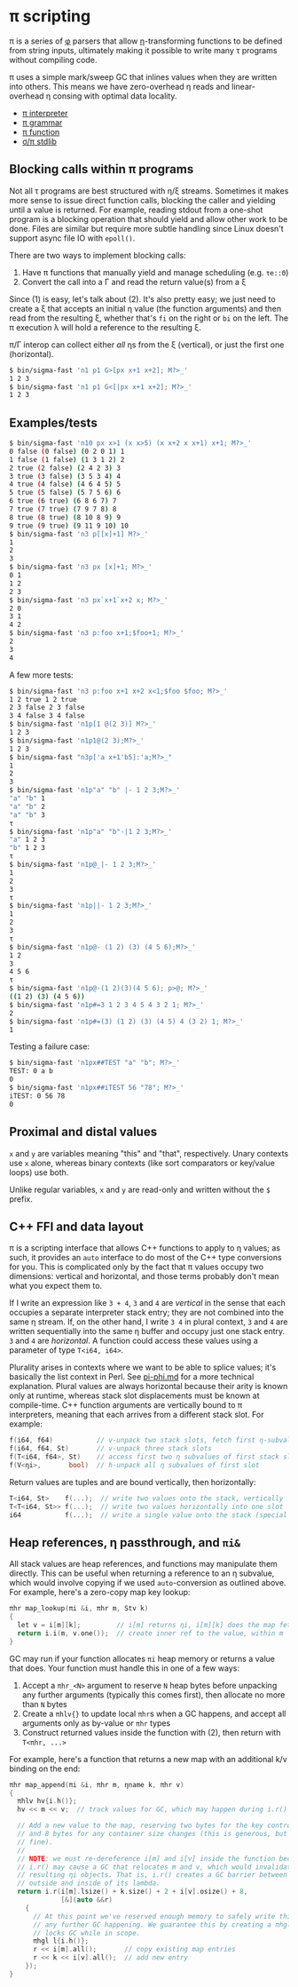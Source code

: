 # π scripting
π is a series of [φ](phi.md) parsers that allow [η](eta.md)-transforming functions to be defined from string inputs, ultimately making it possible to write many τ programs without compiling code.

π uses a simple mark/sweep GC that inlines values when they are written into others. This means we have zero-overhead η reads and linear-overhead η consing with optimal data locality.

+ [π interpreter](pi-int.md)
+ [π grammar](pi-phi.md)
+ [π function](pi-fn.md)
+ [σ/π stdlib](sigma-pi-stdlib.md)


## Blocking calls within π programs
Not all τ programs are best structured with η/ξ streams. Sometimes it makes more sense to issue direct function calls, blocking the caller and yielding until a value is returned. For example, reading stdout from a one-shot program is a blocking operation that should yield and allow other work to be done. Files are similar but require more subtle handling since Linux doesn't support async file IO with `epoll()`.

There are two ways to implement blocking calls:

1. Have π functions that manually yield and manage scheduling (e.g. `τe::Θ`)
2. Convert the call into a Γ and read the return value(s) from a ξ

Since (1) is easy, let's talk about (2). It's also pretty easy; we just need to create a ξ that accepts an initial η value (the function arguments) and then read from the resulting ξ, whether that's `fi` on the right or `bi` on the left. The π execution λ will hold a reference to the resulting ξ.

π/Γ interop can collect either _all_ ηs from the ξ (vertical), or just the first one (horizontal).

```bash
$ bin/sigma-fast 'n1 p1 G>[px x+1 x+2]; M?>_'
1 2 3
$ bin/sigma-fast 'n1 p1 G<[|px x+1 x+2]; M?>_'
1 2 3
```


## Examples/tests
```bash
$ bin/sigma-fast 'n10 px x>1 (x x>5) (x x+2 x x+1) x+1; M?>_'
0 false (0 false) (0 2 0 1) 1
1 false (1 false) (1 3 1 2) 2
2 true (2 false) (2 4 2 3) 3
3 true (3 false) (3 5 3 4) 4
4 true (4 false) (4 6 4 5) 5
5 true (5 false) (5 7 5 6) 6
6 true (6 true) (6 8 6 7) 7
7 true (7 true) (7 9 7 8) 8
8 true (8 true) (8 10 8 9) 9
9 true (9 true) (9 11 9 10) 10
$ bin/sigma-fast 'n3 p[[x]+1] M?>_'
1
2
3
$ bin/sigma-fast 'n3 px [x]+1; M?>_'
0 1
1 2
2 3
$ bin/sigma-fast 'n3 px`x+1`x+2 x; M?>_'
2 0
3 1
4 2
$ bin/sigma-fast 'n3 p:foo x+1;$foo+1; M?>_'
2
3
4
```

A few more tests:

```bash
$ bin/sigma-fast 'n3 p:foo x+1 x+2 x<1;$foo $foo; M?>_'
1 2 true 1 2 true
2 3 false 2 3 false
3 4 false 3 4 false
$ bin/sigma-fast 'n1p[1 @(2 3)] M?>_'
1 2 3
$ bin/sigma-fast 'n1p1@(2 3);M?>_'
1 2 3
$ bin/sigma-fast "n3p['a x+1'b5]:'a;M?>_"
1
2
3
$ bin/sigma-fast 'n1p"a" "b" |- 1 2 3;M?>_'
"a" "b" 1
"a" "b" 2
"a" "b" 3
τ
$ bin/sigma-fast 'n1p"a" "b"-|1 2 3;M?>_'
"a" 1 2 3
"b" 1 2 3
τ
$ bin/sigma-fast 'n1p@_|- 1 2 3;M?>_'
1
2
3
τ
$ bin/sigma-fast 'n1p||- 1 2 3;M?>_'
1
2
3
τ
$ bin/sigma-fast 'n1p@- (1 2) (3) (4 5 6);M?>_'
1 2
3
4 5 6
τ
$ bin/sigma-fast 'n1p@-(1 2)(3)(4 5 6); p>@; M?>_'
((1 2) (3) (4 5 6))
$ bin/sigma-fast 'n1p#=3 1 2 3 4 5 4 3 2 1; M?>_'
2
$ bin/sigma-fast 'n1p#=(3) (1 2) (3) (4 5) 4 (3 2) 1; M?>_'
1
```

Testing a failure case:

```bash
$ bin/sigma-fast 'n1px##TEST "a" "b"; M?>_'
TEST: 0 a b
0
$ bin/sigma-fast 'n1px##iTEST 56 "78"; M?>_'
iTEST: 0 56 78
0
```


## Proximal and distal values
`x` and `y` are variables meaning "this" and "that", respectively. Unary contexts use `x` alone, whereas binary contexts (like sort comparators or key/value loops) use both.

Unlike regular variables, `x` and `y` are read-only and written without the `$` prefix.


## C++ FFI and data layout
π is a scripting interface that allows C++ functions to apply to η values; as such, it provides an `auto` interface to do most of the C++ type conversions for you. This is complicated only by the fact that π values occupy two dimensions: vertical and horizontal, and those terms probably don't mean what you expect them to.

If I write an expression like `3 + 4`, `3` and `4` are _vertical_ in the sense that each occupies a separate interpreter stack entry; they are not combined into the same η stream. If, on the other hand, I write `3 4` in plural context, `3` and `4` are written sequentially into the same η buffer and occupy just one stack entry. `3` and `4` are _horizontal_. A function could access these values using a parameter of type `T<i64, i64>`.

Plurality arises in contexts where we want to be able to splice values; it's basically the list context in Perl. See [pi-phi.md](pi-phi.md) for a more technical explanation. Plural values are always horizontal because their arity is known only at runtime, whereas stack slot displacements must be known at compile-time. C++ function arguments are vertically bound to π interpreters, meaning that each arrives from a different stack slot. For example:

```cpp
f(i64, f64)           // v-unpack two stack slots, fetch first η-subvalue of each
f(i64, f64, St)       // v-unpack three stack slots
f(T<i64, f64>, St)    // access first two η subvalues of first stack slot
f(V<ηi>,       bool)  // h-unpack all η subvalues of first slot
```

Return values are tuples and are bound vertically, then horizontally:

```cpp
T<i64, St>    f(...);  // write two values onto the stack, vertically
T<T<i64, St>> f(...);  // write two values horizontally into one slot
i64           f(...);  // write a single value onto the stack (special case)
```


## Heap references, η passthrough, and `πi&`
All stack values are heap references, and functions may manipulate them directly. This can be useful when returning a reference to an η subvalue, which would involve copying if we used `auto`-conversion as outlined above. For example, here's a zero-copy map key lookup:

```cpp
πhr map_lookup(πi &i, πhr m, Stv k)
{
  let v = i[m][k];         // i[m] returns ηi, i[m][k] does the map fetch
  return i.i(m, v.one());  // create inner ref to the value, within m
}
```

GC may run if your function allocates `πi` heap memory or returns a value that does.
Your function must handle this in one of a few ways:

1. Accept a `πhr_<N>` argument to reserve `N` heap bytes before unpacking any further arguments (typically this comes first), then allocate no more than `N` bytes
2. Create a `πhlv{}` to update local `πhr`s when a GC happens, and accept all arguments only as by-value or `πhr` types
3. Construct returned values inside the function with (2), then return with `T<πhr, ...>`

For example, here's a function that returns a new map with an additional k/v binding on the end:

```cpp
πhr map_append(πi &i, πhr m, ηname k, πhr v)
{
  πhlv hv{i.h()};
  hv << m << v;  // track values for GC, which may happen during i.r()

  // Add a new value to the map, reserving two bytes for the key control+size
  // and 8 bytes for any container size changes (this is generous, but that's
  // fine).
  //
  // NOTE: we must re-dereference i[m] and i[v] inside the function because
  // i.r() may cause a GC that relocates m and v, which would invalidate the
  // resulting ηi objects. That is, i.r() creates a GC barrier between the
  // outside and inside of its lambda.
  return i.r(i[m].lsize() + k.size() + 2 + i[v].osize() + 8,
             [&](auto &&r)
    {
      // At this point we've reserved enough memory to safely write things without
      // any further GC happening. We guarantee this by creating a πhgl, which
      // locks GC while in scope.
      πhgl l{i.h()};
      r << i[m].all();       // copy existing map entries
      r << k << i[v].all();  // add new entry
    });
}
```

